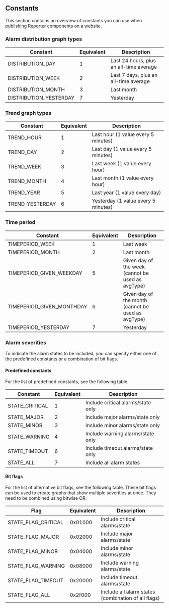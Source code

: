 ## Constants

This section contains an overview of constants you can use when publishing Reporter components on a website.

### Alarm distribution graph types

| Constant               | Equivalent | Description                             |
|------------------------|------------|-----------------------------------------|
| DISTRIBUTION_DAY       | 1          | Last 24 hours, plus an all-time average |
| DISTRIBUTION_WEEK      | 2          | Last 7 days, plus an all-time average   |
| DISTRIBUTION_MONTH     | 3          | Last month                              |
| DISTRIBUTION_YESTERDAY | 7          | Yesterday                               |

### Trend graph types

| Constant        | Equivalent | Description                         |
|-----------------|------------|-------------------------------------|
| TREND_HOUR      | 1          | Last hour (1 value every 5 minutes) |
| TREND_DAY       | 2          | Last day (1 value every 5 minutes)  |
| TREND_WEEK      | 3          | Last week (1 value every hour)      |
| TREND_MONTH     | 4          | Last month (1 value every hour)     |
| TREND_YEAR      | 5          | Last year (1 value every day)       |
| TREND_YESTERDAY | 6          | Yesterday (1 value every 5 minutes) |

### Time period

| Constant                  | Equivalent | Description                                        |
|---------------------------|------------|----------------------------------------------------|
| TIMEPERIOD_WEEK           | 1          | Last week                                          |
| TIMEPERIOD_MONTH          | 2          | Last month                                         |
| TIMEPERIOD_GIVEN_WEEKDAY  | 5          | Given day of the week (cannot be used as avgType)  |
| TIMEPERIOD_GIVEN_MONTHDAY | 6          | Given day of the month (cannot be used as avgType) |
| TIMEPERIOD_YESTERDAY      | 7          | Yesterday                                          |

### Alarm severities

To indicate the alarm states to be included, you can specify either one of the predefined constants or a combination of bit flags.

#### Predefined constants

For the list of predefined constants, see the following table.

| Constant       | Equivalent | Description                        |
|----------------|------------|------------------------------------|
| STATE_CRITICAL | 1          | Include critical alarms/state only |
| STATE_MAJOR    | 2          | Include major alarms/state only    |
| STATE_MINOR    | 3          | Include minor alarms/state only    |
| STATE_WARNING  | 4          | Include warning alarms/state only  |
| STATE_TIMEOUT  | 6          | Include timeout alarms/state only  |
| STATE_ALL      | 7          | Include all alarm states           |

#### Bit flags

For the list of alternative bit flags, see the following table. These bit flags can be used to create graphs that show multiple severities at once. They need to be combined using bitwise OR.

| Flag                | Equivalent | Description                                         |
|---------------------|------------|-----------------------------------------------------|
| STATE_FLAG_CRITICAL | 0x01000    | Include critical alarms/state                       |
| STATE_FLAG_MAJOR    | 0x02000    | Include major alarms/state                          |
| STATE_FLAG_MINOR    | 0x04000    | Include minor alarms/state                          |
| STATE_FLAG_WARNING  | 0x08000    | Include warning alarms/state                        |
| STATE_FLAG_TIMEOUT  | 0x20000    | Include timeout alarms/state                        |
| STATE_FLAG_ALL      | 0x2f000    | Include all alarm states (combination of all flags) |

 

